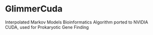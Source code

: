 GlimmerCuda
===========

Interpolated Markov Models Bioinformatics Algorithm ported to NVIDIA CUDA, used for Prokaryotic Gene Finding
